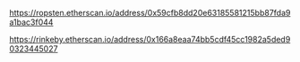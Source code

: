 https://ropsten.etherscan.io/address/0x59cfb8dd20e63185581215bb87fda9a1bac3f044

https://rinkeby.etherscan.io/address/0x166a8eaa74bb5cdf45cc1982a5ded90323445027
